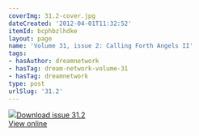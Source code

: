 ```yaml
---
coverImg: 31.2-cover.jpg
dateCreated: '2012-04-01T11:32:52'
itemId: bcphbzlhdke
layout: page
name: 'Volume 31, issue 2: Calling Forth Angels II'
tags:
- hasAuthor: dreamnetwork
- hasTag: dream-network-volume-31
- hasTag: dreamnetwork
type: post
urlSlug: '31.2'
---
```

<img class="card-journal-img" src="../images/31.2-rect.jpg"/><a href="../files/pdfs/Volume_31/31.2_angels_II.pdf" download="">Download issue 31.2</a><br><a href="../files/pdfs/Volume_31/31.2_angels_II.pdf">View online</a>